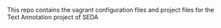 This repo contains the vagrant configuration files and project files for the Text Annotation project of SEDA
